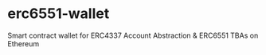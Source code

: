 # erc6551-wallet
Smart contract wallet for ERC4337 Account Abstraction &amp;  ERC6551 TBAs on Ethereum

